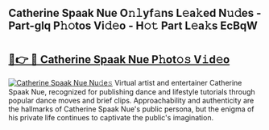 ## Catherine Spaak Nue O𝚗𝚕yf𝚊ns L𝚎a𝚔ed N𝚞𝚍es - Part-gIq P𝚑𝚘tos Vi𝚍𝚎o - H𝚘𝚝 Part L𝚎a𝚔s EcBqW

# <h2><a href="http://kf5vfz.oniu.top/?m=Catherine+Spaak+Nue">🔗👉 🔴 Catherine Spaak Nue P𝚑ot𝚘𝚜 V𝚒d𝚎o</a></h2>

[![Catherine Spaak Nue Nu𝚍e𝚜](https://i.imgur.com/0qMVB7G.gif)](http://kf5vfz.oniu.top/?m=Catherine+Spaak+Nue)
Virtual artist and entertainer Catherine Spaak Nue, recognized for publishing dance and lifestyle tutorials through popular dance moves and brief clips. Approachability and authenticity are the hallmarks of Catherine Spaak Nue's public persona, but the enigma of his private life continues to captivate the public's imagination.  
